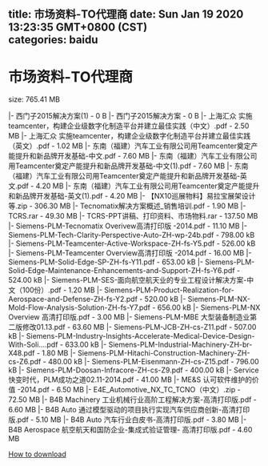 
title: 市场资料-TO代理商
date: Sun Jan 19 2020 13:23:35 GMT+0800 (CST)    
categories: baidu
---

# 市场资料-TO代理商
size: 765.41 MB
 
 
|- 西门子2015解决方案(1) - 0 B
|- 西门子2015解决方案 - 0 B
|- 上海汇众 实施teamcenter，构建企业级数字化制造平台并建立最佳实践（中文）.pdf - 2.50 MB
|- 上海汇众 实施teamcenter，构建企业级数字化制造平台并建立最佳实践（英文）.pdf - 1.02 MB
|- 东南（福建）汽车工业有限公司用Teamcenter奠定产能提升和新品牌开发基础-中文.pdf - 7.60 MB
|- 东南（福建）汽车工业有限公司用Teamcenter奠定产能提升和新品牌开发基础-中文(1).pdf - 7.60 MB
|- 东南（福建）汽车工业有限公司用Teamcenter奠定产能提升和新品牌开发基础-英文.pdf - 4.20 MB
|- 东南（福建）汽车工业有限公司用Teamcenter奠定产能提升和新品牌开发基础-英文(1).pdf - 4.20 MB
|- 【NX10巡展物料】易拉宝展架设计等.zip - 306.30 MB
|- Tecnomatix解决方案概述_销售培训.pdf - 1.90 MB
|- TCRS.rar - 49.30 MB
|- TCRS-PPT讲稿、打印资料、市场物料.rar - 137.50 MB
|- Siemens-PLM-Tecnomatix Overivew高清打印版 -2014.pdf - 11.10 MB
|- Siemens-PLM-Tech-Clarity-Perspective-Auto-ZH-wp-24b.pdf - 798.00 kB
|- Siemens-PLM-Teamcenter-Active-Workspace-ZH-fs-Y5.pdf - 526.00 kB
|- Siemens-PLM-Teamcenter Overview高清打印版 -2014.pdf - 16.00 MB
|- Siemens-PLM-Solid-Edge-SP-ZH-fs-Y11.pdf - 653.00 kB
|- Siemens-PLM-Solid-Edge-Maintenance-Enhancements-and-Support-ZH-fs-Y6.pdf - 524.00 kB
|- Siemens-PLM-SES-面向航空航天业的专业工程设计解决方案-中文（100份）.pdf - 1.20 MB
|- Siemens-PLM-Product-Realization-for-Aerospace-and-Defense-ZH-fs-Y2.pdf - 520.00 kB
|- Siemens-PLM-NX-Mold-Flow-Analysis-Solution-ZH-fs-Y7.pdf - 656.00 kB
|- Siemens-PLM-NX Overview 高清打印版.pdf - 3.00 MB
|- Siemens-PLM-MBE 大型装备制造业第二版修改01.13.pdf - 63.60 MB
|- Siemens-PLM-JCB-ZH-cs-Z11.pdf - 507.00 kB
|- Siemens-PLM-Industry-Insights-Accelerate-Medical-Device-Design-With-Soli....pdf - 633.00 kB
|- Siemens-PLM-Industrial-Machinery-ZH-br-X48.pdf - 1.80 MB
|- Siemens-PLM-Hitachi-Construction-Machinery-ZH-cs-Z6.pdf - 480.00 kB
|- Siemens-PLM-Eisenmann-ZH-cs-Z15.pdf - 796.00 kB
|- Siemens-PLM-Doosan-Infracore-ZH-cs-Z9.pdf - 400.00 kB
|- Service快变时代，PLM成功之道02.11-2014.pdf - 41.00 MB
|- ME&S 认可软件维护的价值 -2014.pdf - 6.50 MB
|- E4E_Automotive_NX_TC_TCNO（中文）.zip - 72.50 MB
|- B4B Machinery 工业机械行业高阶工程解决方案-高清打印版.pdf - 6.60 MB
|- B4B Auto 通过模型驱动的项目执行实现汽车供应商创新-高清打印版.pdf - 5.10 MB
|- B4B Auto 汽车行业白皮书-高清打印版.pdf - 3.80 MB
|- B4B Aerospace 航空航天和国防企业-集成式验证管理- 高清打印版.pdf - 4.60 MB

[How to download](https://bpcam.bemobtrk.com/go/2ceec3aa-1ca2-46d6-b9ff-aaa5c184517c?jno=423)